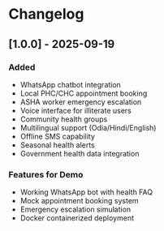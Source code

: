 # Changelog

## [1.0.0] - 2025-09-19

### Added
- WhatsApp chatbot integration
- Local PHC/CHC appointment booking
- ASHA worker emergency escalation
- Voice interface for illiterate users
- Community health groups
- Multilingual support (Odia/Hindi/English)
- Offline SMS capability
- Seasonal health alerts
- Government health data integration

### Features for Demo
- Working WhatsApp bot with health FAQ
- Mock appointment booking system
- Emergency escalation simulation
- Docker containerized deployment
